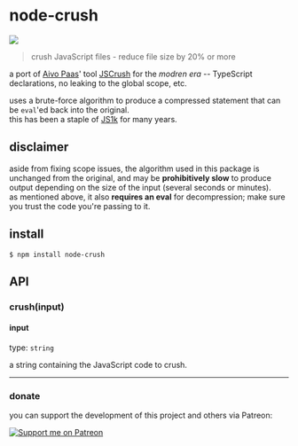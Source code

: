# node-crush

<a href="https://www.npmjs.com/package/node-crush"><img src="https://img.shields.io/npm/v/node-crush" /></a>

> crush JavaScript files - reduce file size by 20% or more

a port of [Aivo Paas](https://twitter.com/aivopaas)' tool [JSCrush](http://www.iteral.com/jscrush) for the *modren era* -- TypeScript declarations, no leaking to the global scope, etc.

uses a brute-force algorithm to produce a compressed statement that can be `eval`'ed back into the original.\
this has been a staple of [JS1k](https://js1k.com) for many years.

## disclaimer
aside from fixing scope issues, the algorithm used in this package is unchanged from the original, and may be **prohibitively slow** to produce output depending on the size of the input (several seconds or minutes).\
as mentioned above, it also **requires an eval** for decompression; make sure you trust the code you're passing to it.

## install
```
$ npm install node-crush
```

## API

### crush(input)

#### input
type: `string`

a string containing the JavaScript code to crush.

---

### donate
you can support the development of this project and others via Patreon:

[![Support me on Patreon](https://img.shields.io/endpoint.svg?url=https%3A%2F%2Fshieldsio-patreon.vercel.app%2Fapi%3Fusername%3Dsporeball%26type%3Dpledges%26suffix%3D%252Fmonth&style=for-the-badge)](https://patreon.com/sporeball)
